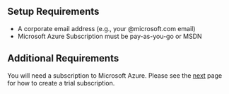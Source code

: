 ## Setup Requirements
* A corporate email address (e.g., your @microsoft.com email)
* Microsoft Azure Subscription must be pay-as-you-go or MSDN

## Additional Requirements
You will need a subscription to Microsoft Azure.  Please see the [next](./01_Azure_Registration.md) page for how to create a trial subscription.

